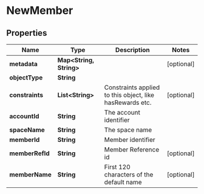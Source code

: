 

# NewMember


## Properties

Name | Type | Description | Notes
------------ | ------------- | ------------- | -------------
**metadata** | **Map&lt;String, String&gt;** |  |  [optional]
**objectType** | **String** |  | 
**constraints** | **List&lt;String&gt;** | Constraints applied to this object, like hasRewards etc. |  [optional]
**accountId** | **String** | The account identifier | 
**spaceName** | **String** | The space name | 
**memberId** | **String** | Member identifier | 
**memberRefId** | **String** | Member Reference id |  [optional]
**memberName** | **String** | First 120 characters of the default name |  [optional]



